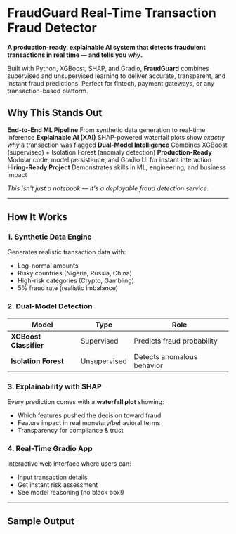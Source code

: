 #  FraudGuard Real-Time Transaction Fraud Detector

**A production-ready, explainable AI system that detects fraudulent transactions in real time — and tells you *why*.**

Built with Python, XGBoost, SHAP, and Gradio, **FraudGuard** combines supervised and unsupervised learning to deliver accurate, transparent, and instant fraud predictions. Perfect for fintech, payment gateways, or any transaction-based platform.


##  Why This Stands Out

 **End-to-End ML Pipeline**  From synthetic data generation to real-time inference
 **Explainable AI (XAI)**  SHAP-powered waterfall plots show *exactly why* a transaction was flagged
 **Dual-Model Intelligence** Combines XGBoost (supervised) + Isolation Forest (anomaly detection)
 **Production-Ready** Modular code, model persistence, and Gradio UI for instant interaction
 **Hiring-Ready Project**  Demonstrates skills in ML, engineering, and business impact

 *This isn't just a notebook — it's a deployable fraud detection service.*

---

##  How It Works

### 1. **Synthetic Data Engine**
Generates realistic transaction data with:
- Log-normal amounts
- Risky countries (Nigeria, Russia, China)
- High-risk categories (Crypto, Gambling)
- 5% fraud rate (realistic imbalance)

### 2. **Dual-Model Detection**
| Model | Type | Role |
|------|------|------|
| **XGBoost Classifier** | Supervised | Predicts fraud probability |
| **Isolation Forest** | Unsupervised | Detects anomalous behavior |

### 3. **Explainability with SHAP**
Every prediction comes with a **waterfall plot** showing:
- Which features pushed the decision toward fraud
- Feature impact in real monetary/behavioral terms
- Transparency for compliance & trust

### 4. **Real-Time Gradio App**
Interactive web interface where users can:
- Input transaction details
- Get instant risk assessment
- See model reasoning (no black box!)

---

##  Sample Output
